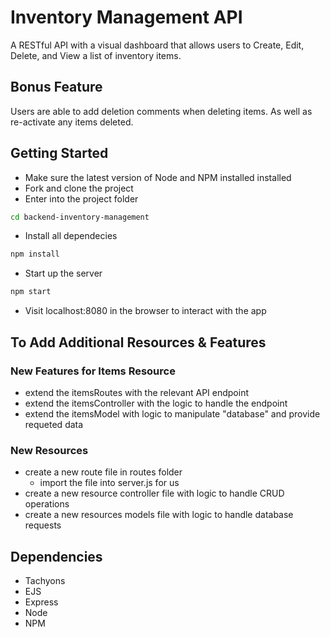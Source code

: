 # Inventory Management API

A RESTful API with a visual dashboard that allows users to Create, Edit, Delete, and View a list of inventory items.

## Bonus Feature

Users are able to add deletion comments when deleting items. As well as re-activate any items deleted.

## Getting Started

- Make sure the latest version of Node and NPM installed installed
- Fork and clone the project
- Enter into the project folder

```bash
cd backend-inventory-management
```

- Install all dependecies

```bash
npm install
```

- Start up the server

```bash
npm start
```

- Visit localhost:8080 in the browser to interact with the app

## To Add Additional Resources & Features

### New Features for Items Resource

- extend the itemsRoutes with the relevant API endpoint
- extend the itemsController with the logic to handle the endpoint
- extend the itemsModel with logic to manipulate "database" and provide requeted data

### New Resources

- create a new route file in routes folder
  - import the file into server.js for us
- create a new resource controller file with logic to handle CRUD operations
- create a new resources models file with logic to handle database requests

## Dependencies

- Tachyons
- EJS
- Express
- Node
- NPM
